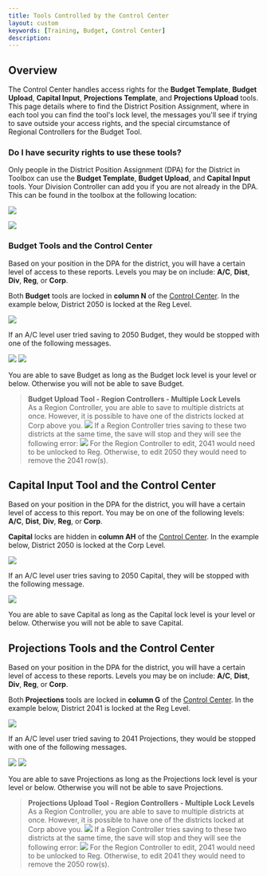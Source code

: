 ```yaml
---
title: Tools Controlled by the Control Center
layout: custom
keywords: [Training, Budget, Control Center]
description: 
---
```


## Overview

The Control Center handles access rights for the **Budget Template**, **Budget Upload**, **Capital Input**, **Projections Template**, and **Projections Upload** tools. This page details where to find the District Position Assignment, where in each tool you can find the tool's lock level, the messages you'll see if trying to save outside your access rights, and the special circumstance of Regional Controllers for the Budget Tool.


### Do I have security rights to use these tools?

Only people in the District Position Assignment (DPA) for the District in Toolbox can use the **Budget Template**, **Budget Upload**, and **Capital Input** tools. Your Division Controller can add you if you are not already in the DPA. This can be found in the toolbox at the following location:

![](/images/WCNTraining/Capital/CapitalInput_DPANavigation.png)

![](/images/WCNTraining/Capital/CapitalInput_DPAWindow.png)

### Budget Tools and the Control Center

Based on your position in the DPA for the district, you will have a certain level of access to these reports. Levels you may be on include: **A/C**, **Dist**, **Div**, **Reg**, or **Corp**.

Both **Budget** tools are locked in **column N** of the [Control Center](/bApps/InterjectTraining/Budget/ControlCenter.html). In the example below, District 2050 is locked at the Reg Level.

![](/images/WCNTraining/Budget/BudgetUpload_ControlCenter1District.png)

If an A/C level user tried saving to 2050 Budget, they would be stopped with one of the following messages.

![](/images/WCNTraining/Budget/BudgetTemplate_LockLevelError.png)
![](/images/WCNTraining/Budget/BudgetUpload_LockLevel1District.png)

You are able to save Budget as long as the Budget lock level is your level or below. Otherwise you will not be able to save Budget.

>**Budget Upload Tool - Region Controllers - Multiple Lock Levels**<br>
>As a Region Controller, you are able to save to multiple districts at once. However, it is possible to have one of the districts locked at Corp above you.
>![](/images/WCNTraining/Budget/BudgetUpload_ControlCenter2Districts.png)
>If a Region Controller tries saving to these two districts at the same time, the save will stop and they will see the following error:
>![](/images/WCNTraining/Budget/BudgetUpload_LockLevel2Districts.png)
>For the Region Controller to edit, 2041 would need to be unlocked to Reg. Otherwise, to edit 2050 they would need to remove the 2041 row(s).

## Capital Input Tool and the Control Center

Based on your position in the DPA for the district, you will have a certain level of access to this report. You may be on one of the following levels: **A/C**, **Dist**, **Div**, **Reg**, or **Corp**.

**Capital** locks are hidden in **column AH** of the [Control Center](/bApps/InterjectTraining/Budget/ControlCenter.html). In the example below, District 2050 is locked at the Corp Level.

![](/images/WCNTraining/Capital/CapitalInput_ControlCenterLockLevel.png)

If an A/C level user tries saving to 2050 Capital, they will be stopped with the following message.

![](/images/WCNTraining/Capital/CapitalInput_Error_LockLevel.png)

You are able to save Capital as long as the Capital lock level is your level or below. Otherwise you will not be able to save Capital.

## Projections Tools and the Control Center

Based on your position in the DPA for the district, you will have a certain level of access to these reports. Levels you may be on include: **A/C**, **Dist**, **Div**, **Reg**, or **Corp**.

Both **Projections** tools are locked in **column G** of the [Control Center](/bApps/InterjectTraining/Budget/ControlCenter.html). In the example below, District 2041 is locked at the Reg Level.

![](/images/WCNTraining/Projections/ProjectionUpload_ControlCenter1District.png)

If an A/C level user tried saving to 2041 Projections, they would be stopped with one of the following messages.

![](/images/WCNTraining/Projections/ProjectionTemplate_LockLevelError.png)
![](/images/WCNTraining/Projections/ProjectionUpload_LockLevel1District.png)

You are able to save Projections as long as the Projections lock level is your level or below. Otherwise you will not be able to save Projections.

>**Projections Upload Tool - Region Controllers - Multiple Lock Levels**<br>
>As a Region Controller, you are able to save to multiple districts at once. However, it is possible to have one of the districts locked at Corp above you.
>![](/images/WCNTraining/Projections/ProjectionUpload_ControlCenter2Districts.png)
>If a Region Controller tries saving to these two districts at the same time, the save will stop and they will see the following error:
>![](/images/WCNTraining/Projections/ProjectionUpload_LockLevel2Districts.png)
>For the Region Controller to edit, 2041 would need to be unlocked to Reg. Otherwise, to edit 2041 they would need to remove the 2050 row(s).